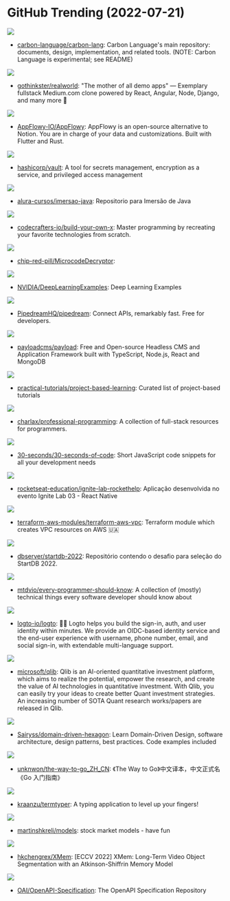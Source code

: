 # GitHub Trending (2022-07-21)

![](https://img.shields.io/badge/C%2B%2B-New%203-green?style=flat-square&logo=appveyor)
- [carbon-language/carbon-lang](https://github.com/carbon-language/carbon-lang): Carbon Language's main repository: documents, design, implementation, and related tools. (NOTE: Carbon Language is experimental; see README)

![](https://img.shields.io/badge/Shell-New%2063-green?style=flat-square&logo=appveyor)
- [gothinkster/realworld](https://github.com/gothinkster/realworld): "The mother of all demo apps" — Exemplary fullstack Medium.com clone powered by React, Angular, Node, Django, and many more 🏅

![](https://img.shields.io/badge/Rust-New%20461-green?style=flat-square&logo=appveyor)
- [AppFlowy-IO/AppFlowy](https://github.com/AppFlowy-IO/AppFlowy): AppFlowy is an open-source alternative to Notion. You are in charge of your data and customizations. Built with Flutter and Rust.

![](https://img.shields.io/badge/Go-New%20170-green?style=flat-square&logo=appveyor)
- [hashicorp/vault](https://github.com/hashicorp/vault): A tool for secrets management, encryption as a service, and privileged access management

![](https://img.shields.io/badge/none-New%2020-green?style=flat-square&logo=appveyor)
- [alura-cursos/imersao-java](https://github.com/alura-cursos/imersao-java): Repositorio para Imersão de Java

![](https://img.shields.io/badge/none-New%202-green?style=flat-square&logo=appveyor)
- [codecrafters-io/build-your-own-x](https://github.com/codecrafters-io/build-your-own-x): Master programming by recreating your favorite technologies from scratch.

![](https://img.shields.io/badge/Python-New%20150-green?style=flat-square&logo=appveyor)
- [chip-red-pill/MicrocodeDecryptor](https://github.com/chip-red-pill/MicrocodeDecryptor): 

![](https://img.shields.io/badge/Python-New%204-green?style=flat-square&logo=appveyor)
- [NVIDIA/DeepLearningExamples](https://github.com/NVIDIA/DeepLearningExamples): Deep Learning Examples

![](https://img.shields.io/badge/JavaScript-New%2016-green?style=flat-square&logo=appveyor)
- [PipedreamHQ/pipedream](https://github.com/PipedreamHQ/pipedream): Connect APIs, remarkably fast. Free for developers.

![](https://img.shields.io/badge/TypeScript-New%20185-green?style=flat-square&logo=appveyor)
- [payloadcms/payload](https://github.com/payloadcms/payload): Free and Open-source Headless CMS and Application Framework built with TypeScript, Node.js, React and MongoDB

![](https://img.shields.io/badge/none-New%20323-green?style=flat-square&logo=appveyor)
- [practical-tutorials/project-based-learning](https://github.com/practical-tutorials/project-based-learning): Curated list of project-based tutorials

![](https://img.shields.io/badge/Python-New%20304-green?style=flat-square&logo=appveyor)
- [charlax/professional-programming](https://github.com/charlax/professional-programming): A collection of full-stack resources for programmers.

![](https://img.shields.io/badge/JavaScript-New%20233-green?style=flat-square&logo=appveyor)
- [30-seconds/30-seconds-of-code](https://github.com/30-seconds/30-seconds-of-code): Short JavaScript code snippets for all your development needs

![](https://img.shields.io/badge/TypeScript-New%2033-green?style=flat-square&logo=appveyor)
- [rocketseat-education/ignite-lab-rockethelp](https://github.com/rocketseat-education/ignite-lab-rockethelp): Aplicação desenvolvida no evento Ignite Lab 03 - React Native

![](https://img.shields.io/badge/HCL-New%204-green?style=flat-square&logo=appveyor)
- [terraform-aws-modules/terraform-aws-vpc](https://github.com/terraform-aws-modules/terraform-aws-vpc): Terraform module which creates VPC resources on AWS 🇺🇦

![](https://img.shields.io/badge/JavaScript-New%206-green?style=flat-square&logo=appveyor)
- [dbserver/startdb-2022](https://github.com/dbserver/startdb-2022): Repositório contendo o desafio para seleção do StartDB 2022.

![](https://img.shields.io/badge/none-New%20139-green?style=flat-square&logo=appveyor)
- [mtdvio/every-programmer-should-know](https://github.com/mtdvio/every-programmer-should-know): A collection of (mostly) technical things every software developer should know about

![](https://img.shields.io/badge/TypeScript-New%20451-green?style=flat-square&logo=appveyor)
- [logto-io/logto](https://github.com/logto-io/logto): 🧑‍🚀 Logto helps you build the sign-in, auth, and user identity within minutes. We provide an OIDC-based identity service and the end-user experience with username, phone number, email, and social sign-in, with extendable multi-language support.

![](https://img.shields.io/badge/Python-New%2016-green?style=flat-square&logo=appveyor)
- [microsoft/qlib](https://github.com/microsoft/qlib): Qlib is an AI-oriented quantitative investment platform, which aims to realize the potential, empower the research, and create the value of AI technologies in quantitative investment. With Qlib, you can easily try your ideas to create better Quant investment strategies. An increasing number of SOTA Quant research works/papers are released in Qlib.

![](https://img.shields.io/badge/TypeScript-New%20290-green?style=flat-square&logo=appveyor)
- [Sairyss/domain-driven-hexagon](https://github.com/Sairyss/domain-driven-hexagon): Learn Domain-Driven Design, software architecture, design patterns, best practices. Code examples included

![](https://img.shields.io/badge/Go-New%2043-green?style=flat-square&logo=appveyor)
- [unknwon/the-way-to-go_ZH_CN](https://github.com/unknwon/the-way-to-go_ZH_CN): 《The Way to Go》中文译本，中文正式名《Go 入门指南》

![](https://img.shields.io/badge/Python-New%2056-green?style=flat-square&logo=appveyor)
- [kraanzu/termtyper](https://github.com/kraanzu/termtyper): A typing application to level up your fingers!

![](https://img.shields.io/badge/none-New%208-green?style=flat-square&logo=appveyor)
- [martinshkreli/models](https://github.com/martinshkreli/models): stock market models - have fun

![](https://img.shields.io/badge/Python-New%2092-green?style=flat-square&logo=appveyor)
- [hkchengrex/XMem](https://github.com/hkchengrex/XMem): [ECCV 2022] XMem: Long-Term Video Object Segmentation with an Atkinson-Shiffrin Memory Model

![](https://img.shields.io/badge/JavaScript-New%208-green?style=flat-square&logo=appveyor)
- [OAI/OpenAPI-Specification](https://github.com/OAI/OpenAPI-Specification): The OpenAPI Specification Repository

